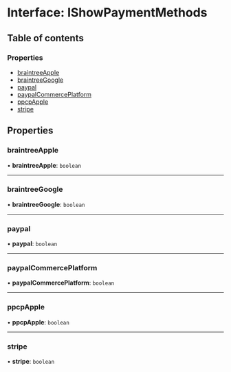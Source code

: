 # Interface: IShowPaymentMethods

## Table of contents

### Properties

- [braintreeApple](IShowPaymentMethods.md#braintreeapple)
- [braintreeGoogle](IShowPaymentMethods.md#braintreegoogle)
- [paypal](IShowPaymentMethods.md#paypal)
- [paypalCommercePlatform](IShowPaymentMethods.md#paypalcommerceplatform)
- [ppcpApple](IShowPaymentMethods.md#ppcpapple)
- [stripe](IShowPaymentMethods.md#stripe)

## Properties

### braintreeApple

• **braintreeApple**: `boolean`

___

### braintreeGoogle

• **braintreeGoogle**: `boolean`

___

### paypal

• **paypal**: `boolean`

___

### paypalCommercePlatform

• **paypalCommercePlatform**: `boolean`

___

### ppcpApple

• **ppcpApple**: `boolean`

___

### stripe

• **stripe**: `boolean`
